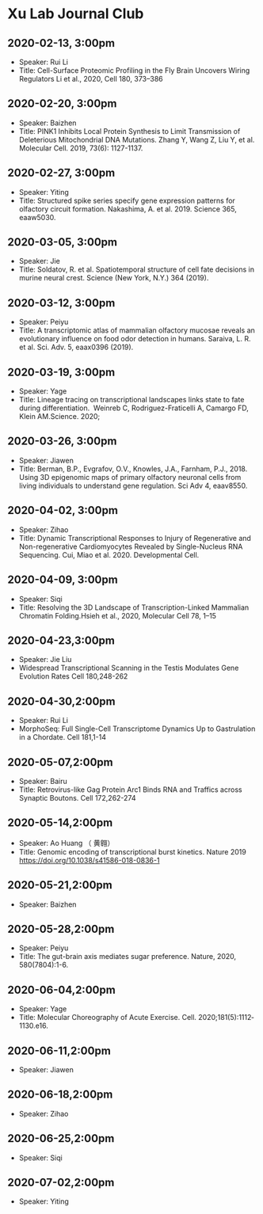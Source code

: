 # Xu Lab Journal Club 

## 2020-02-13, 3:00pm
* Speaker: Rui Li
* Title: Cell-Surface Proteomic Profiling in the Fly Brain Uncovers Wiring Regulators 
  Li et al., 2020, Cell 180, 373–386

## 2020-02-20, 3:00pm
* Speaker: Baizhen 
* Title: PINK1 Inhibits Local Protein Synthesis to Limit Transmission of Deleterious Mitochondrial DNA Mutations. 
  Zhang Y, Wang Z, Liu Y, et al. Molecular Cell. 2019, 73(6): 1127-1137.

## 2020-02-27, 3:00pm
* Speaker: Yiting 
* Title: Structured spike series specify gene expression patterns for olfactory circuit formation. Nakashima, A. et al. 2019. Science 365, eaaw5030.

## 2020-03-05, 3:00pm
* Speaker: Jie 
* Title: Soldatov, R. et al. Spatiotemporal structure of cell fate decisions in murine neural crest. Science (New York, N.Y.) 364 (2019).

## 2020-03-12, 3:00pm
* Speaker: Peiyu 
* Title:  A transcriptomic atlas of mammalian olfactory mucosae reveals an evolutionary influence on food odor detection in humans.
  Saraiva, L. R. et al. Sci. Adv. 5, eaax0396 (2019).
  
## 2020-03-19, 3:00pm
* Speaker: Yage 
* Title:  Lineage tracing on transcriptional landscapes links state to fate during differentiation. 
  Weinreb C, Rodriguez-Fraticelli A, Camargo FD, Klein AM.Science. 2020;

## 2020-03-26, 3:00pm
* Speaker: Jiawen 
* Title: Berman, B.P., Evgrafov, O.V., Knowles, J.A., Farnham, P.J., 2018. Using 3D epigenomic maps of primary olfactory neuronal cells from living individuals to understand gene regulation. Sci Adv 4, eaav8550.

## 2020-04-02, 3:00pm
* Speaker: Zihao 
* Title: Dynamic Transcriptional Responses to Injury of Regenerative and Non-regenerative Cardiomyocytes Revealed by Single-Nucleus RNA Sequencing. Cui, Miao et al. 2020. Developmental Cell.

## 2020-04-09, 3:00pm
* Speaker: Siqi 
* Title: Resolving the 3D Landscape of Transcription-Linked Mammalian Chromatin Folding.Hsieh et al., 2020, Molecular Cell 78, 1–15

## 2020-04-23,3:00pm
* Speaker: Jie Liu
* Widespread Transcriptional Scanning in the Testis Modulates Gene Evolution Rates Cell 180,248-262

## 2020-04-30,2:00pm
* Speaker: Rui Li
*  MorphoSeq: Full Single-Cell Transcriptome Dynamics Up to Gastrulation in a Chordate. Cell 181,1-14

## 2020-05-07,2:00pm
* Speaker: Bairu
* Title: Retrovirus-like Gag Protein Arc1 Binds RNA and Traffics across Synaptic Boutons. Cell 172,262-274

## 2020-05-14,2:00pm
* Speaker: Ao Huang  （ 黄翱）
* Title: Genomic encoding of transcriptional burst kinetics. Nature 2019 https://doi.org/10.1038/s41586-018-0836-1

## 2020-05-21,2:00pm
* Speaker: Baizhen 

## 2020-05-28,2:00pm
* Speaker: Peiyu 
* Title: The gut-brain axis mediates sugar preference. Nature, 2020, 580(7804):1-6. 

## 2020-06-04,2:00pm
* Speaker: Yage 
* Title: Molecular Choreography of Acute Exercise. Cell. 2020;181(5):1112‐1130.e16. 

## 2020-06-11,2:00pm
* Speaker: Jiawen 

## 2020-06-18,2:00pm
* Speaker: Zihao 

## 2020-06-25,2:00pm
* Speaker: Siqi 

## 2020-07-02,2:00pm 
* Speaker: Yiting 



